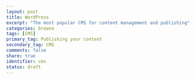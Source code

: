 ```yaml
---
layout: post
title: WordPress
excerpt: "The most popular CMS for content management and publishing"
categories: browse
tags: [CMS]
primary_tag: Publishing your content
secondary_tag: CMS
comments: false
share: true
identifier: cms
status: draft
---
```

